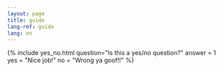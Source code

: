 ```yaml
---
layout: page
title: guide
lang-ref: guide
lang: en
---
```


{% include yes_no.html
  question="Is this a yes/no question?"
  answer = 1
  yes = "Nice job!"
  no = "Wrong ya goof!!"
%}
